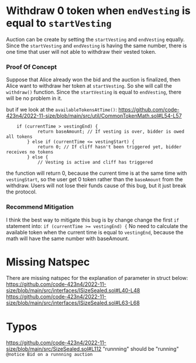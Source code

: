 # Withdraw 0 token when `endVesting` is equal to `startVesting`

Auction can be create by setting the `startVesting` and `endVesting` equally. Since the `startVesting` and `endVesting` is having the same number, there is one time that user will not able to withdraw their vested token. 

### Proof Of Concept
Suppose that Alice already won the bid and the auction is finalized, then Alice want to withdraw her token at `startVesting`. So she will call the `withdraw()` function. Since the `startVesting` is equal to `endVesting`, there will be no problem in it.

but if we look at the `availableTokensAtTime()`:
https://github.com/code-423n4/2022-11-size/blob/main/src/util/CommonTokenMath.sol#L54-L57
``` 
	if (currentTime > vestingEnd) {
            return baseAmount; // If vesting is over, bidder is owed all tokens
        } else if (currentTime <= vestingStart) {
            return 0; // If cliff hasn't been triggered yet, bidder receives no tokens
        } else {
            // Vesting is active and cliff has triggered
```
the function will return 0, because the current time is at the same time with `vestingStart`, so the user get 0 token rather than the `baseAmount` from the withdraw. Users will not lose their funds cause of this bug, but it just break the protocol.

### Recommend Mitigation
I think the best way to mitigate this bug is by change change the first `if` statement into:
``` if (currentTime >= vestingEnd) { ```
No need to calculate the available token when the current time is equal to `vestingEnd`, because the math will have the same number with baseAmount.


# Missing Natspec

There are missing natspec for the explanation of parameter in struct below:
https://github.com/code-423n4/2022-11-size/blob/main/src/interfaces/ISizeSealed.sol#L40-L48
https://github.com/code-423n4/2022-11-size/blob/main/src/interfaces/ISizeSealed.sol#L63-L68

# Typos

https://github.com/code-423n4/2022-11-size/blob/main/src/SizeSealed.sol#L112
"runnning" should be "running"
```@notice Bid on a runnning auction```
